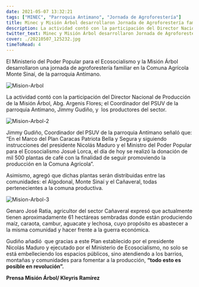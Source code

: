```yaml
---
date: 2021-05-07 13:32:21
tags: ["MINEC", "Parroquia Antimano", "Jornada de Agroforestería"]
title: Minec y Misión Árbol desarrollaron Jornada de Agroforestería familiar en la Parroquia Antímano
description: La actividad contó con la participación del Director Nacional de Producción de la Misión Árbol, Abg. Argenis Flores; el Coordinador del PSUV de la parroquia Antímano, Jimmy Gudiño, y  los productores del sector.
twitter_text: Minec y Misión Árbol desarrollaron Jornada de Agroforestería familiar en la Parroquia Antímano
cover: ./20210507_125232.jpg
timeToRead: 4
---
```


El Ministerio del Poder Popular para el Ecosocialismo y la Misión Árbol desarrollaron una jornada de agroforestería familiar en la Comuna Agrícola Monte Sinaí, de la parroquia Antímano.

![Mision-Arbol](./20210507_125232.jpg)

La actividad contó con la participación del Director Nacional de Producción de la Misión Árbol, Abg. Argenis Flores; el Coordinador del PSUV de la parroquia Antímano, Jimmy Gudiño, y  los productores del sector.

![Mision-Arbol-2](https://res.cloudinary.com/dk5bvgq20/image/upload/q_64/v1620707621/Blog/2021-05-07/20210507_110919_ns7pki.webp)

Jimmy Gudiño, Coordinador del PSUV de la parroquia Antímano señaló que: “En el Marco del Plan Caracas Patriota Bella y Segura y siguiendo instrucciones del presidente Nicolás Maduro y el Ministro del Poder Popular para el Ecosocialismo Josué Lorca, el día de hoy se realizó la donación de mil 500 plantas de café con la finalidad de seguir promoviendo la producción en la Comuna Agrícola”.

Asimismo, agregó que dichas plantas serán distribuidas entre las comunidades: el Algodonal, Monte Sinaí y el Cañaveral, todas pertenecientes a la comuna productiva.

![Mision-Arbol-3](https://res.cloudinary.com/dk5bvgq20/image/upload/q_70/v1620707268/Blog/2021-05-07/20210507_125551_ylngry.webp)

Genaro José Ratia, agricultor del sector Cañaveral expresó que actualmente tienen aproximadamente 61 hectáreas sembradas donde están produciendo maíz, caraota, cambur, aguacate y lechosa, cuyo propósito es abastecer a la misma comunidad y hacer frente a la guerra económica.

Gudiño añadió  que gracias a este Plan establecido por el presidente Nicolás Maduro y ejecutado por el Ministerio de Ecosocialismo, no solo se está embelleciendo los espacios públicos, sino atendiendo a los barrios, montañas y comunidades para fomentar a la producción, **“todo esto es posible en revolución”.**

**Prensa Misión Árbol/ Kleyris Ramírez**

